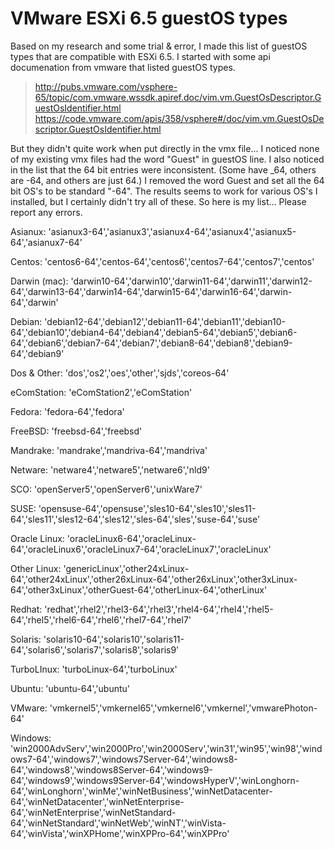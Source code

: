 VMware ESXi 6.5 guestOS types
=============================

Based on my research and some trial & error, I made this list of guestOS types that are compatible with ESXi 6.5.  I started with some api documenation from vmware that listed guestOS types.

>http://pubs.vmware.com/vsphere-65/topic/com.vmware.wssdk.apiref.doc/vim.vm.GuestOsDescriptor.GuestOsIdentifier.html
>https://code.vmware.com/apis/358/vsphere#/doc/vim.vm.GuestOsDescriptor.GuestOsIdentifier.html

But they didn't quite work when put directly in the vmx file...   I noticed none of my existing vmx files had the word "Guest" in guestOS line.  I also noticed in the list that the 64 bit entries were inconsistent.  (Some have _64, others are -64, and others are just 64.)   I removed the word Guest and set all the 64 bit OS's to be standard "-64".  The results seems to work for various OS's I installed, but I certainly didn't try all of these.    So here is my list...  Please report any errors.

Asianux:
'asianux3-64','asianux3','asianux4-64','asianux4','asianux5-64','asianux7-64'

Centos:
'centos6-64','centos-64','centos6','centos7-64','centos7','centos'

Darwin (mac):
'darwin10-64','darwin10','darwin11-64','darwin11','darwin12-64','darwin13-64','darwin14-64','darwin15-64','darwin16-64','darwin-64','darwin'

Debian:
'debian12-64','debian12','debian11-64','debian11','debian10-64','debian10','debian4-64','debian4','debian5-64','debian5','debian6-64','debian6','debian7-64','debian7','debian8-64','debian8','debian9-64','debian9'

Dos & Other:
'dos','os2','oes','other','sjds','coreos-64'

eComStation:
'eComStation2','eComStation'

Fedora:
'fedora-64','fedora'

FreeBSD:
'freebsd-64','freebsd'

Mandrake:
'mandrake','mandriva-64','mandriva'

Netware:
'netware4','netware5','netware6','nld9'

SCO:
'openServer5','openServer6','unixWare7'

SUSE:
'opensuse-64','opensuse','sles10-64','sles10','sles11-64','sles11','sles12-64','sles12','sles-64','sles','suse-64','suse'

Oracle Linux:
'oracleLinux6-64','oracleLinux-64','oracleLinux6','oracleLinux7-64','oracleLinux7','oracleLinux'

Other Linux:
'genericLinux','other24xLinux-64','other24xLinux','other26xLinux-64','other26xLinux','other3xLinux-64','other3xLinux','otherGuest-64','otherLinux-64','otherLinux'

Redhat:
'redhat','rhel2','rhel3-64','rhel3','rhel4-64','rhel4','rhel5-64','rhel5','rhel6-64','rhel6','rhel7-64','rhel7'

Solaris:
'solaris10-64','solaris10','solaris11-64','solaris6','solaris7','solaris8','solaris9'

TurboLInux:
'turboLinux-64','turboLinux'

Ubuntu:
'ubuntu-64','ubuntu'

VMware:
'vmkernel5','vmkernel65','vmkernel6','vmkernel','vmwarePhoton-64'

Windows:
'win2000AdvServ','win2000Pro','win2000Serv','win31','win95','win98','windows7-64','windows7','windows7Server-64','windows8-64','windows8','windows8Server-64','windows9-64','windows9','windows9Server-64','windowsHyperV','winLonghorn-64','winLonghorn','winMe','winNetBusiness','winNetDatacenter-64','winNetDatacenter','winNetEnterprise-64','winNetEnterprise','winNetStandard-64','winNetStandard','winNetWeb','winNT','winVista-64','winVista','winXPHome','winXPPro-64','winXPPro'
